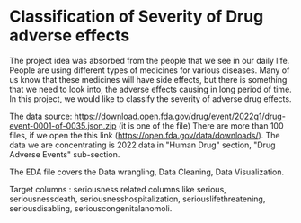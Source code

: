 # Classification of Severity of Drug adverse effects

The project idea was absorbed from the people that we see in our daily life. People are using different types of medicines for various diseases. Many of us know that these medicines will have side effects, but there is something that we need to look into, the adverse effects causing in long period of time. In this project, we would like to classify the severity of adverse drug effects. 

The data source: https://download.open.fda.gov/drug/event/2022q1/drug-event-0001-of-0035.json.zip (it is one of the file) 
There are more than 100 files, if we open the this link (https://open.fda.gov/data/downloads/). The data we are concentrating is 2022 data in "Human Drug" section, "Drug Adverse Events" sub-section.

The EDA file covers the Data wrangling, Data Cleaning, Data Visualization.


Target columns : seriousness related columns like serious, seriousnessdeath, seriousnesshospitalization, seriouslifethreatening, seriousdisabling, seriouscongenitalanomoli.
